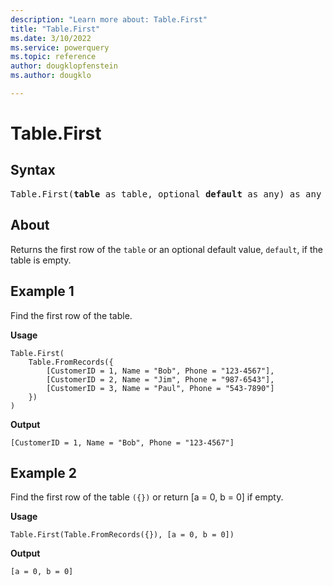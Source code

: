 ```yaml
---
description: "Learn more about: Table.First"
title: "Table.First"
ms.date: 3/10/2022
ms.service: powerquery
ms.topic: reference
author: dougklopfenstein
ms.author: dougklo

---
```

# Table.First

## Syntax

<pre>
Table.First(<b>table</b> as table, optional <b>default</b> as any) as any
</pre>
  
## About

Returns the first row of the `table` or an optional default value, `default`, if the table is empty.

## Example 1

Find the first row of the table.

**Usage**

```powerquery-m
Table.First(
    Table.FromRecords({
        [CustomerID = 1, Name = "Bob", Phone = "123-4567"],
        [CustomerID = 2, Name = "Jim", Phone = "987-6543"],
        [CustomerID = 3, Name = "Paul", Phone = "543-7890"]
    })
)
```

**Output**

`[CustomerID = 1, Name = "Bob", Phone = "123-4567"]`

## Example 2

Find the first row of the table `({})` or return [a = 0, b = 0] if empty.

**Usage**

```powerquery-m
Table.First(Table.FromRecords({}), [a = 0, b = 0])
```

**Output**

`[a = 0, b = 0]`
